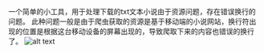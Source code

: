 一个简单的小工具，用于处理下载的txt文本小说由于资源问题，存在错误换行的问题。
此种问题一般是由于爬虫获取的资源是基于移动端的小说网站，换行符出现的位置是根据这台移动设备的屏幕出现的，导致爬取下来的内容也错误的换行了。
![alt text]([https://github.com/username/repo/raw/branch/path/to/image.png](https://github.com/moonlessdark/NovelBuilder/blob/main/Resources/img.png))
